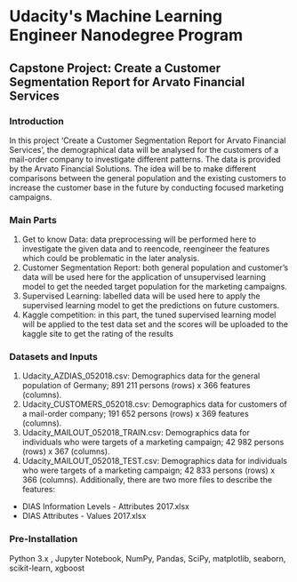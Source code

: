 # Udacity's Machine Learning Engineer Nanodegree Program
## Capstone Project: Create a Customer Segmentation Report for Arvato Financial Services


### Introduction
In this project ‘Create a Customer Segmentation Report for Arvato Financial Services’, the demographical data will be analysed for the customers of a mail-order company to investigate different patterns. The data is provided by the Arvato Financial Solutions. The idea will be to make different comparisons between the general population and the existing customers to increase the customer base in the future by conducting focused marketing campaigns. 

### Main Parts
1.	Get to know Data: data preprocessing will be performed here to investigate the given data and to reencode, reengineer the features which could be problematic in the later analysis.
2.	Customer Segmentation Report: both general population and customer’s  data will be used here for the application of unsupervised learning model to get the needed target population for the marketing campaigns.
3.	Supervised Learning: labelled data will be used here to apply the supervised learning model to get the predictions on future customers.
4.	Kaggle competition: in this part, the tuned supervised learning model will be applied to the test data set and the scores will be uploaded to the kaggle site to get the rating of the results

### Datasets and Inputs
1.  Udacity_AZDIAS_052018.csv: Demographics data for the general population of Germany; 891 211 persons (rows) x 366 features (columns).
2.  Udacity_CUSTOMERS_052018.csv: Demographics data for customers of a mail-order company; 191 652 persons (rows) x 369 features (columns).
3.	Udacity_MAILOUT_052018_TRAIN.csv: Demographics data for individuals who were targets of a marketing campaign; 42 982 persons (rows) x 367 (columns).
4.	Udacity_MAILOUT_052018_TEST.csv: Demographics data for individuals who were targets of a marketing campaign; 42 833 persons (rows) x 366 (columns).
Additionally, there are two more files to describe the features:
- DIAS Information Levels - Attributes 2017.xlsx
- DIAS Attributes - Values 2017.xlsx 

### Pre-Installation
Python 3.x , Jupyter Notebook, NumPy, Pandas, SciPy, matplotlib, seaborn, scikit-learn, xgboost
